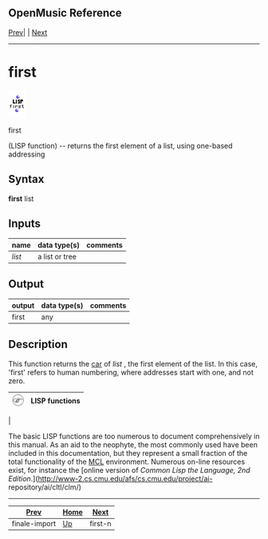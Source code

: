 OpenMusic Reference  
---  
[Prev](finale-import)| | [Next](first-n)  
  
* * *

# first

![](figures/functions/lisp/first.png)

  
  
first  
  
(LISP function) \-- returns the first element of a list, using one-based
addressing  

## Syntax

   **first**  list  

## Inputs

name| data type(s)| comments  
---|---|---  
  _list_ |  a list or tree|  
  
## Output

output| data type(s)| comments  
---|---|---  
first| any|  
  
## Description

This function returns the [car](glossary#CAR) of  _list_  , the first
element of the list. In this case, 'first' refers to human numbering, where
addresses start with one, and not zero.

![Note](figures/images/note.gif)|  **LISP functions**  
---|---  
 |

The basic LISP functions are too numerous to document comprehensively in this
manual. As an aid to the neophyte, the most commonly used have been included
in this documentation, but they represent a small fraction of the total
functionality of the [MCL](glossary#MCL) environment. Numerous on-line
resources exist, for instance the [online version of _Common Lisp the
Language, 2nd Edition_.](http://www-2.cs.cmu.edu/afs/cs.cmu.edu/project/ai-
repository/ai/cltl/clm/)  
  
* * *

[Prev](finale-import)| [Home](index)| [Next](first-n)  
---|---|---  
finale-import| [Up](funcref.main)| first-n

